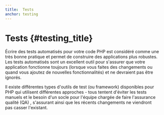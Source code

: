 ```yaml
---
title:  Tests
anchor: testing
---
```


# Tests {#testing_title}

Écrire des tests automatisés pour votre code PHP est considéré comme une très bonne pratique et permet de construire
des applications plus robustes. Les tests automatisés sont un excellent outil pour s'assurer que votre application
fonctionne toujours (lorsque vous faites des changements ou quand vous ajoutez de nouvelles fonctionnalités) et ne
devraient pas être ignorés.

Il existe différentes types d'outils de test (ou framework) disponibles pour PHP qui utilisent différentes approches -
tous tentent d'éviter les tests manuels et le besoin d'un socle pour l'équipe chargée de faire l'assurance qualité (QA)
, s'assurant ainsi que les récents changements ne viendront pas casser l'existant.
